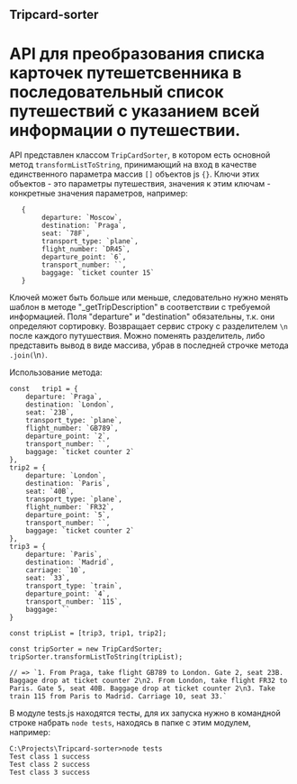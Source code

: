 ## Tripcard-sorter

# API для преобразования списка карточек путешетсвенника в последовательный список путешествий с указанием всей информации о путешествии.

API представлен классом `TripCardSorter`, в котором есть основной метод `transformListToString`, принимающий на вход в качестве единственного параметра массив `[]` объектов js `{}`. Ключи этих объектов - это параметры путешествия, значения к этим ключам - конкретные значения параметров, например:
```
   {
        departure: `Moscow`,
        destination: `Praga`,
        seat: `78F`,
        transport_type: `plane`,
        flight_number: `DR45`,
        departure_point: `6`,
        transport_number: ``,
        baggage: `ticket counter 15`
   } 
   ```
Ключей может быть больше или меньше, следовательно нужно менять шаблон в методе "_getTripDescription" в соответствии
с требуемой информацией. Поля "departure" и "destination" обязательны, т.к. они определяют сортировку.
Возвращает сервис строку с разделителем `\n` после каждого путушествия. Можно поменять разделитель, либо представить вывод в виде
массива, убрав в последней строчке метода `.join(`\n`)`.

Использование метода:

```
const   trip1 = {
    departure: `Praga`,
    destination: `London`,
    seat: `23B`,
    transport_type: `plane`,
    flight_number: `GB789`,
    departure_point: `2`,
    transport_number: ``,
    baggage: `ticket counter 2`
},
trip2 = {
    departure: `London`,
    destination: `Paris`,
    seat: `40B`,
    transport_type: `plane`,
    flight_number: `FR32`,
    departure_point: `5`,
    transport_number: ``,
    baggage: `ticket counter 2`
},
trip3 = {
    departure: `Paris`,
    destination: `Madrid`,
    carriage: `10`,
    seat: `33`,
    transport_type: `train`,
    departure_point: `4`,
    transport_number: `115`,
    baggage: ``
}

const tripList = [trip3, trip1, trip2];

const tripSorter = new TripCardSorter;
tripSorter.transformListToString(tripList);

// => `1. From Praga, take flight GB789 to London. Gate 2, seat 23B. Baggage drop at ticket counter 2\n2. From London, take flight FR32 to Paris. Gate 5, seat 40B. Baggage drop at ticket counter 2\n3. Take train 115 from Paris to Madrid. Carriage 10, seat 33.`
```
В модуле tests.js находятся тесты, для их запуска нужно в командной строке набрать `node tests`, находясь в папке с этим модулем, например:

```
C:\Projects\Tripcard-sorter>node tests
Test class 1 success
Test class 2 success
Test class 3 success
```
